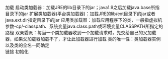 加载
    启动类加载器：加载JRE的lib目录下的jar；java1.9之后加载java.base所指目录下的jar
        扩展类加载器(平台类加载器)：加载JRE的lib/ext目录下的jar或者java.ext.dir指定目录下的jar
            应用类加载器：加载应用程序下的类，一般指虚拟机参数-cp/-classpath、系统变量java.class.path或环境变量CLASSPATH所指定的路径
    双亲委派：每当一个类加载器收到一个加载请求时，先交给自己的父加载器，如果父加载器加载不了，才让此加载器进行加载
    类的唯一性：类加载器实例以及类的全名一同确定        
链接
初始化